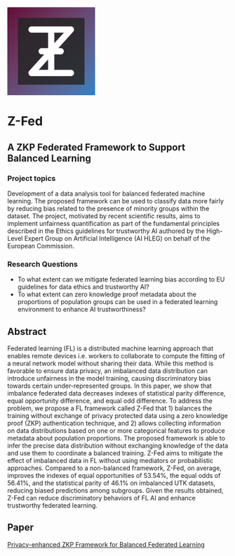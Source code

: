 <img src="src/logo_full_res.png" alt="Logo" width="200"/>

# Z-Fed
## A ZKP Federated Framework to Support Balanced Learning

### Project topics
Development of a data analysis tool for balanced federated machine learning. The proposed framework can be used to classify data more fairly by reducing bias related to the presence of minority groups within the dataset. The project, motivated by recent scientific results, aims to implement unfairness quantification as part of the fundamental principles described in the Ethics guidelines for trustworthy AI authored by the High-Level Expert Group on Artificial Intelligence (AI HLEG) on behalf of the European Commission.
### Research Questions
- To what extent can we mitigate federated learning bias according to EU guidelines for data ethics and trustworthy AI?
- To what extent can zero knowledge proof metadata about the proportions of population groups can be used in a federated learning environment to enhance AI trustworthiness?


## Abstract
Federated learning (FL) is a distributed machine
learning approach that enables remote devices i.e. workers to
collaborate to compute the fitting of a neural network model
without sharing their data. While this method is favorable to 
ensure data privacy, an imbalanced data distribution can introduce
unfairness in the model training, causing discriminatory bias
towards certain under-represented groups. In this paper, we show
that imbalance federated data decreases indexes of statistical
parity difference, equal opportunity difference, and equal odd
difference. To address the problem, we propose a FL framework
called Z-Fed that 1) balances the training without exchange
of privacy protected data using a zero knowledge proof (ZKP)
authentication technique, and 2) allows collecting information on
data distributions based on one or more categorical features to
produce metadata about population proportions. The proposed
framework is able to infer the precise data distribution without
exchanging knowledge of the data and use them to coordinate a
balanced training. Z-Fed aims to mitigate the effect of imbalanced
data in FL without using mediators or probabilistic approaches.
Compared to a non-balanced framework, Z-Fed, on average,
improves the indexes of equal opportunities of 53.54%, the equal
odds of 56.41%, and the statistical parity of 46.1% on imbalanced
UTK datasets, reducing biased predictions among subgroups.
Given the results obtained, Z-Fed can reduce discriminatory
behaviors of FL AI and enhance trustworthy federated learning.

## Paper
[Privacy-enhanced ZKP Framework for Balanced Federated Learning](https://github.com/StefanoMarzo/self-balancing-zkp-federated-learning/docs/z-fed.pdf)
